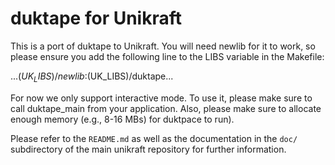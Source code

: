 duktape for Unikraft
===================
This is a port of duktape to Unikraft. You will need newlib 
for it to work, so please ensure you add the following line to the
LIBS variable in the Makefile:

   ...$(UK_LIBS)/newlib:$(UK_LIBS)/duktape...

For now we only support interactive mode. To use it, please make sure
to call duktape_main from your application. Also, please make sure to
allocate enough memory (e.g., 8-16 MBs) for duktpace to run). 

Please refer to the `README.md` as well as the documentation in the `doc/`
subdirectory of the main unikraft repository for further information.
